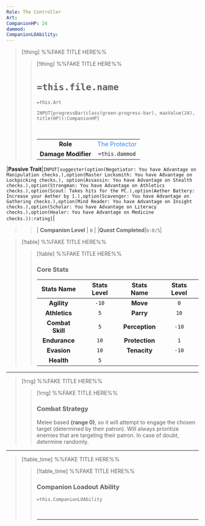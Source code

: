 ```yaml
---
Role: The Controller
Art:
CompanionHP: 24
dammod:
CompanionLOAbility:
---
```


>[!thing] %%FAKE TITLE HERE%%
>>[!thing] %%FAKE TITLE HERE%%
>> # `=this.file.name`
>> `=this.Art`
>>```meta-bind
>>INPUT[progressBar(class(green-progress-bar), maxValue(24), title(HP)):CompanionHP]
>>```
>>
>>&nbsp;
>>
>>||  |
>>| :-: | :-: |
>>|**Role**|<font color="#3A86FF">The Protector</font>|
>>|**Damage Modifier**|`=this.dammod`|
|**Passive Trait**|`INPUT[suggester(option(Negotiator: You have Advantage on Manipulation checks.),option(Master Locksmith: You have Advantage on Lockpicking checks.), option(Assassin: You have Advantage on Stealth checks.),option(Strongman: You have Advantage on Athletics checks.),option(Scout: Takes hits for the PC.),option(Aether Battery: Increase your Aether by 1.),option(Scavenger: You have Advantage on Gathering checks.),option(Mind Reader: You have Advantage on Insight checks.),option(Scholar: You have Advantage on Literacy checks.),option(Healer: You have Advantage on Medicine checks.)):rating]`|
>>| **Companion Level** | `0`   |
>>|**Quest Completed**|`b:0/5`|

>[!table] %%FAKE TITLE HERE%%
>>[!table] %%FAKE TITLE HERE%%
>>### Core Stats
>>| **Stats Name** | **Stats Level** | **Stats Name** | **Stats Level** |
>>| :-----: | :-: |:------: | :-: |
>>|**Agility** |`-10`| **Move**  | `0` |
>>| **Athletics** | `5` | **Parry** | `10`|
>>|**Combat Skill** | `5` | **Perception**  | `-10` |
>>| **Endurance**  | `10` | **Protection**  | `1` |
>>| **Evasion**  | `10` |**Tenacity**  | `-10` |
>>|**Health** |`5` |

---
>[!rng] %%FAKE TITLE HERE%%
>>[!rng] %%FAKE TITLE HERE%%
>>### Combat Strategy
>>Melee based **(range 0)**, so it will attempt to engage the chosen target (determined by their patron). Will always prioritize enemies that are targeting their patron. In case of doubt, determine randomly.
>>

---

>[!table_time] %%FAKE TITLE HERE%%
>>[!table_time] %%FAKE TITLE HERE%%
>>### Companion Loadout Ability
>> 
>>`=this.CompanionLOAbility`
>>
>>
>>&nbsp;
>> 
>>
>>---





